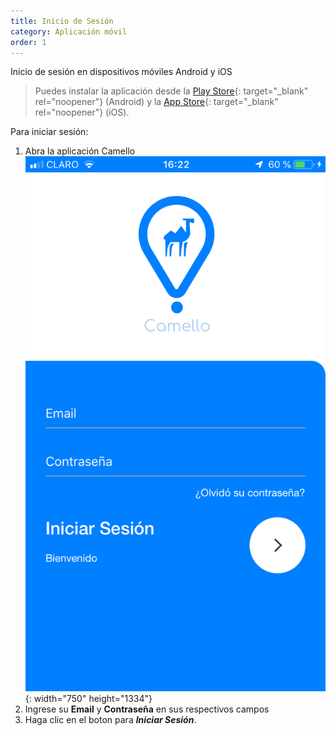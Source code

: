```yaml
---
title: Inicio de Sesión
category: Aplicación móvil
order: 1
---
```


Inicio de sesi&oacute;n en dispositivos m&oacute;viles Android y iOS

> Puedes instalar la aplicaci&oacute;n desde la [Play Store](https://play.google.com/store/apps/details?id=com.apptec.camello){: target="_blank" rel="noopener"} (Android) y la [App Store](https://apps.apple.com/ec/app/camello/id1498623463){: target="_blank" rel="noopener"} (iOS).

Para iniciar sesi&oacute;n:

1. Abra la aplicaci&oacute;n Camello ![](/images/mobile/login.PNG){: width="750" height="1334"}
2. Ingrese su **Email** y **Contrase&ntilde;a** en sus respectivos campos
3. Haga clic en el boton para ***Iniciar Sesi&oacute;n***.